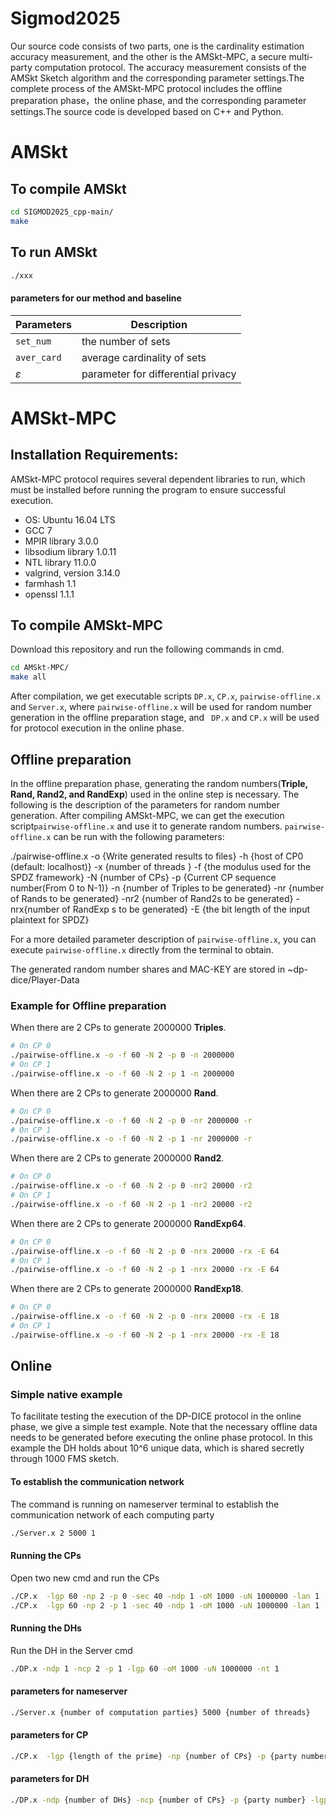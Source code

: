 # Sigmod2025
Our source code consists of two parts, one is the cardinality estimation accuracy measurement, and the other is the AMSkt-MPC, a secure multi-party computation protocol. The accuracy measurement consists of the AMSkt Sketch algorithm and the corresponding parameter settings.The complete process of the AMSkt-MPC protocol includes the offline preparation phase，the online phase, and the corresponding parameter settings.The source code is developed based on C++ and Python.
# AMSkt

## To compile AMSkt

```bash
cd SIGMOD2025_cpp-main/
make 
```
## To run AMSkt
```bash
./xxx
```
#### parameters for our method and baseline
| Parameters     | Description                                                  |
| -------------- | ------------------------------------------------------------ |
| ```set_num```    | the number of sets                                         |
| ```aver_card```   |average cardinality of sets                                |
| $\varepsilon$ | parameter for differential privacy                            |

# AMSkt-MPC
## Installation Requirements:
AMSkt-MPC protocol requires several dependent libraries to run, which must be installed before running the program to ensure successful execution.

- OS: Ubuntu 16.04 LTS
- GCC  7
- MPIR library  3.0.0
- libsodium library  1.0.11
- NTL library  11.0.0 
- valgrind, version 3.14.0
- farmhash 1.1
- openssl 1.1.1

## To compile AMSkt-MPC
Download this repository and run the following commands in cmd.
```bash
cd AMSkt-MPC/
make all
```
After compilation, we get executable scripts `DP.x`, `CP.x`,  `pairwise-offline.x` and `Server.x`, where `pairwise-offline.x` will be used for random number generation in the offline preparation stage, and ` DP.x` and `CP.x` will be used for protocol execution in the online phase.

## Offline preparation
In the offline preparation phase, generating the random numbers(**Triple, Rand, Rand2, and RandExp**) used in the online step is necessary. The following is the description of the parameters for random number generation. After compiling AMSkt-MPC, we can get the execution script`pairwise-offline.x` and use it to generate random numbers. `pairwise-offline.x` can be run with the following parameters:

./pairwise-offline.x  -o {Write generated results to files} -h {host of CP0 (default: localhost)} -x  {number of threads }  -f {the modulus used for the SPDZ framework} -N {number of CPs} -p {Current CP sequence number(From 0 to N-1)} -n  {number of Triples to be generated} -nr {number of  Rands to be generated} -nr2  {number of Rand2s to be generated} -nrx{number of  RandExp s to be generated} -E {the bit length of the input plaintext for SPDZ}

For a more detailed parameter description of `pairwise-offline.x`, you can execute `pairwise-offline.x` directly from the terminal to obtain.

The generated random number shares and MAC-KEY are stored in ~dp-dice/Player-Data

### Example for Offline preparation

When there are 2 CPs to generate 2000000 **Triples**.
```bash
# On CP 0
./pairwise-offline.x -o -f 60 -N 2 -p 0 -n 2000000
# On CP 1
./pairwise-offline.x -o -f 60 -N 2 -p 1 -n 2000000
```
When there are 2 CPs to generate 2000000 **Rand**.
```bash
# On CP 0
./pairwise-offline.x -o -f 60 -N 2 -p 0 -nr 2000000 -r
# On CP 1
./pairwise-offline.x -o -f 60 -N 2 -p 1 -nr 2000000 -r
```
When there are 2 CPs to generate 2000000 **Rand2**.
```bash
# On CP 0
./pairwise-offline.x -o -f 60 -N 2 -p 0 -nr2 20000 -r2
# On CP 1
./pairwise-offline.x -o -f 60 -N 2 -p 1 -nr2 20000 -r2
```
When there are 2 CPs to generate 2000000 **RandExp64**.
```bash
# On CP 0
./pairwise-offline.x -o -f 60 -N 2 -p 0 -nrx 20000 -rx -E 64
# On CP 1
./pairwise-offline.x -o -f 60 -N 2 -p 1 -nrx 20000 -rx -E 64
```
When there are 2 CPs to generate 2000000 **RandExp18**.
```bash
# On CP 0
./pairwise-offline.x -o -f 60 -N 2 -p 0 -nrx 20000 -rx -E 18
# On CP 1
./pairwise-offline.x -o -f 60 -N 2 -p 1 -nrx 20000 -rx -E 18
```
## Online 
### Simple native example 
To facilitate testing the execution of the DP-DICE protocol in the online phase, we give a simple test example. Note that the necessary offline data needs to be generated before executing the online phase protocol.
In this example the DH holds about 10^6 unique data, which is shared secretly through 1000 FMS sketch.
#### To establish the communication network
The command is running on nameserver terminal to establish the communication network of each computing party
```bash
./Server.x 2 5000 1
```
####  Running the CPs
Open two new cmd and run the CPs
```bash
./CP.x  -lgp 60 -np 2 -p 0 -sec 40 -ndp 1 -oM 1000 -uN 1000000 -lan 1 -nt 1 
./CP.x  -lgp 60 -np 2 -p 1 -sec 40 -ndp 1 -oM 1000 -uN 1000000 -lan 1 -nt 1
```
####  Running the DHs
Run the DH in the Server cmd 
```bash
./DP.x -ndp 1 -ncp 2 -p 1 -lgp 60 -oM 1000 -uN 1000000 -nt 1
```
#### parameters for nameserver
```bash
./Server.x {number of computation parties} 5000 {number of threads}
```

#### parameters for CP
```bash
./CP.x  -lgp {length of the prime} -np {number of CPs} -p {party number} -sec {security parameter} -ndp {number of DHs} -oM {number of FMS sketch} -uN { number of unique items} -lan {whether in lan environment} -nt {number of threads} -h {ip of DH}
```

#### parameters for DH
```bash
./DP.x -ndp {number of DHs} -ncp {number of CPs} -p {party number} -lgp {length of the prime} -oM {number of FMS sketch} -uN { number of unique items} -ip {ip files}
```
